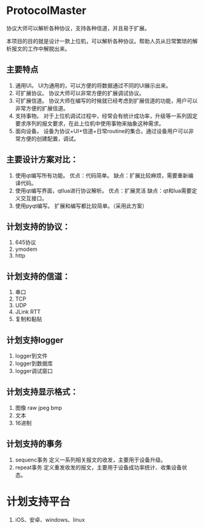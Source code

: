 # ProtocolMaster
协议大师可以解析各种协议，支持各种信道，并且易于扩展。
 
本项目的目的就是设计一款上位机，可以解析各种协议。帮助人员从日常繁琐的解析报文的工作中解脱出来。

## 主要特点
1. 通用UI。  UI为通用的，可以方便的将数据通过不同的UI展示出来。
2. 可扩展协议。 协议大师可以非常方便的扩展调试协议。
3. 可扩展信道。 协议大师在编写的时候就已经考虑到扩展信道的功能，用户可以非常方便的扩展信道。
4. 支持事物。 对于上位机调试过程中，经常会有统计成功率，升级等一系列固定要求序列的报文要求，在此上位机中使用事物来抽象这种需求。
5. 面向设备。 设备为协议+UI+信道+日常routine的集合。通过设备用户可以非常方便的创建配置，调试。

## 主要设计方案对比：
1. 使用qt编写所有功能。 优点：代码简单。 缺点：扩展比较麻烦，需要重新编译代码。
2. 使用qt编写界面，qtlua进行协议解析。 优点：扩展灵活  缺点：qt和lua需要定义交互接口。
3. 使用pyqt编写。 扩展和编写都比较简单。（采用此方案）

## 计划支持的协议：
1. 645协议
2. ymodem
3. http

## 计划支持的信道：
1. 串口
2. TCP
3. UDP
4. JLink RTT 
5. 复制和黏贴

## 计划支持logger
1. logger到文件
2. logger到数据库
3. logger调试窗口

## 计划支持显示格式：
1. 图像 raw  jpeg bmp
2. 文本
3. 16进制

## 计划支持的事务
1. sequenc事务 定义一系列相关报文的收发，主要用于设备升级。
2. repeat事务  定义重发收发的报文，主要用于设备成功率统计、收集设备状态。

# 计划支持平台
1. iOS、安卓、windows、linux
